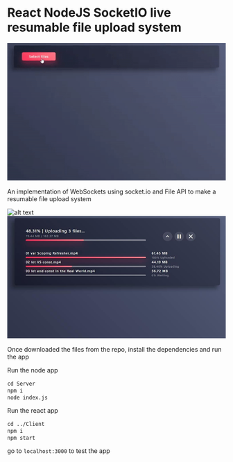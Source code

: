 # React NodeJS SocketIO live resumable file upload system

![Output sample](https://github.com/Nodirbek-Sharipov/FileUpload_React_Node_SocketIO/blob/master/fu.gif)

An implementation of WebSockets using socket.io and File API to make a resumable file upload system

![alt text](https://github.com/Nodirbek-Sharipov/FileUpload_React_Node_SocketIO/blob/master/fu1.jpg "Screenshot 1")
![alt text](https://github.com/Nodirbek-Sharipov/FileUpload_React_Node_SocketIO/blob/master/fu2.jpg "Screenshot 2")

Once downloaded the files from the repo, install the dependencies and run the app

Run the node app
```
cd Server
npm i
node index.js
```

Run the react app
```
cd ../Client
npm i
npm start
```

go to `localhost:3000` to test the app 
